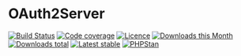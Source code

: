 # OAuth2Server

[![Build Status](https://img.shields.io/travis/contributte/oauth2-server.svg?style=flat-square)](https://travis-ci.org/contributte/oauth2-server)
[![Code coverage](https://img.shields.io/coveralls/contributte/oauth2-server.svg?style=flat-square)](https://coveralls.io/r/contributte/oauth2-server)
[![Licence](https://img.shields.io/packagist/l/contributte/oauth2-server.svg?style=flat-square)](https://packagist.org/packages/contributte/oauth2-server)
[![Downloads this Month](https://img.shields.io/packagist/dm/contributte/oauth2-server.svg?style=flat-square)](https://packagist.org/packages/contributte/oauth2-server)
[![Downloads total](https://img.shields.io/packagist/dt/contributte/oauth2-server.svg?style=flat-square)](https://packagist.org/packages/contributte/oauth2-server)
[![Latest stable](https://img.shields.io/packagist/v/contributte/oauth2-server.svg?style=flat-square)](https://packagist.org/packages/contributte/oauth2-server)
[![PHPStan](https://img.shields.io/badge/PHPStan-enabled-brightgreen.svg?style=flat)](https://github.com/phpstan/phpstan)
